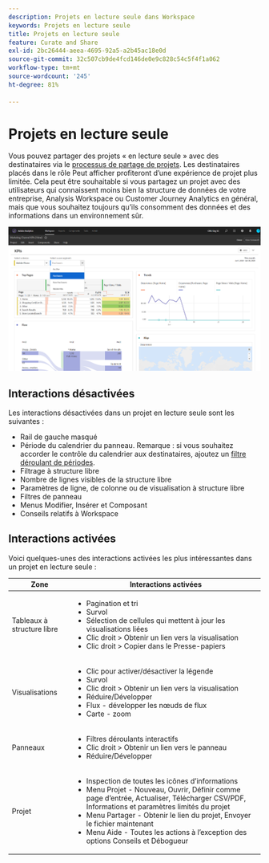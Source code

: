 ```yaml
---
description: Projets en lecture seule dans Workspace
keywords: Projets en lecture seule
title: Projets en lecture seule
feature: Curate and Share
exl-id: 2bc26444-aeea-4695-92a5-a2b45ac18e0d
source-git-commit: 32c507cb9de4fcd146de0e9c828c54c5f4f1a062
workflow-type: tm+mt
source-wordcount: '245'
ht-degree: 81%

---
```


# Projets en lecture seule

Vous pouvez partager des projets « en lecture seule » avec des destinataires via le [processus de partage de projets](/help/analysis-workspace/curate-share/share-projects.md). Les destinataires placés dans le rôle Peut afficher profiteront d’une expérience de projet plus limitée. Cela peut être souhaitable si vous partagez un projet avec des utilisateurs qui connaissent moins bien la structure de données de votre entreprise, Analysis Workspace ou Customer Journey Analytics en général, mais que vous souhaitez toujours qu’ils consomment des données et des informations dans un environnement sûr.

![](assets/view-only-project.png)

## Interactions désactivées

Les interactions désactivées dans un projet en lecture seule sont les suivantes :

* Rail de gauche masqué
* Période du calendrier du panneau. Remarque : si vous souhaitez accorder le contrôle du calendrier aux destinataires, ajoutez un [filtre déroulant de périodes](https://experienceleague.adobe.com/docs/analytics-learn/tutorials/analysis-workspace/using-panels/using-drop-down-filters.html?lang=fr).
* Filtrage à structure libre
* Nombre de lignes visibles de la structure libre
* Paramètres de ligne, de colonne ou de visualisation à structure libre
* Filtres de panneau
* Menus Modifier, Insérer et Composant
* Conseils relatifs à Workspace

## Interactions activées

Voici quelques-unes des interactions activées les plus intéressantes dans un projet en lecture seule :

| Zone | Interactions activées |
| --- | --- |
| Tableaux à structure libre | <ul><li>Pagination et tri</li><li>Survol</li><li>Sélection de cellules qui mettent à jour les visualisations liées</li><li>Clic droit > Obtenir un lien vers la visualisation</li><li>Clic droit > Copier dans le Presse-papiers</li></ul> |
| Visualisations | <ul><li>Clic pour activer/désactiver la légende</li><li>Survol</li><li>Clic droit > Obtenir un lien vers la visualisation</li><li>Réduire/Développer</li><li>Flux - développer les nœuds de flux</li><li>Carte - zoom</li></ul> |
| Panneaux | <ul><li>Filtres déroulants interactifs</li><li>Clic droit > Obtenir un lien vers le panneau</li><li>Réduire/Développer</li></ul> |
| Projet | <ul><li>Inspection de toutes les icônes d’informations</li><li>Menu Projet - Nouveau, Ouvrir, Définir comme page d’entrée, Actualiser, Télécharger CSV/PDF, Informations et paramètres limités du projet</li><li>Menu Partager - Obtenir le lien du projet, Envoyer le fichier maintenant</li><li>Menu Aide - Toutes les actions à l’exception des options Conseils et Débogueur</li></ul> |
